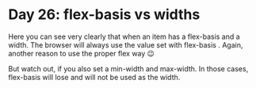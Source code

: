 # Day 26: flex-basis vs widths

Here you can see very clearly that when an item has a flex-basis and a width. The browser will always use the value set with flex-basis . Again, another reason to use the proper flex way 😉

But watch out, if you also set a min-width and max-width. In those cases, flex-basis will lose and will not be used as the width.
